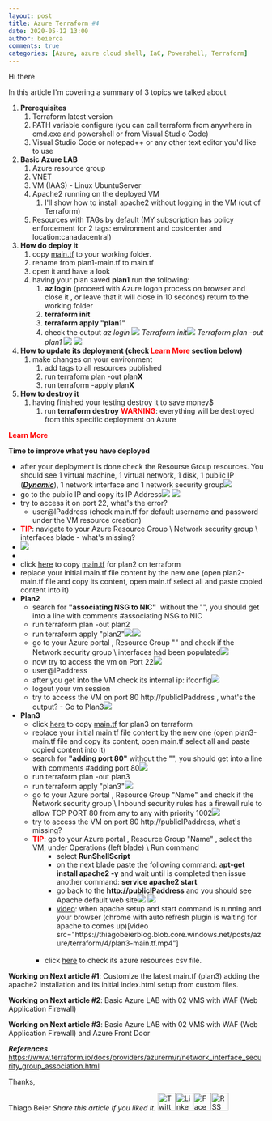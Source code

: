 ```yaml
---
layout: post
title: Azure Terraform #4
date: 2020-05-12 13:00
author: beierca
comments: true
categories: [Azure, azure cloud shell, IaC, Powershell, Terraform]
---
```

Hi there

In this article I'm covering a summary of 3 topics we talked about
<ol>
	<li><strong>Prerequisites</strong>
<ol>
	<li>Terraform latest version</li>
	<li>PATH variable configure (you can call terraform from anywhere in cmd.exe and powershell or from Visual Studio Code)</li>
	<li>Visual Studio Code or notepad++ or any other text editor you'd like to use</li>
</ol>
</li>
	<li><strong>Basic Azure LAB</strong>
<ol>
	<li>Azure resource group</li>
	<li>VNET</li>
	<li>VM (IAAS) - Linux UbuntuServer</li>
	<li>Apache2 running on the deployed VM
<ol>
	<li>I'll show how to install apache2 without logging in the VM (out of Terraform)</li>
</ol>
</li>
	<li>Resources with TAGs by default (MY subscription has policy enforcement for 2 tags: environment and costcenter and location:canadacentral)</li>
</ol>
</li>
	<li><strong>How do deploy it</strong>
<ol>
	<li>copy <a href="https://thiagobeierblog.blob.core.windows.net/posts/azure/terraform/4/plain1-main.tf" target="_blank" rel="noopener">main.tf</a> to your working folder.</li>
	<li>rename from plan1-main.tf to main.tf</li>
	<li>open it and have a look</li>
	<li>having your plan saved <strong>plan1</strong> run the following:
<ol>
	<li><strong>az login</strong> (proceed with Azure logon process on browser and close it , or leave that it will close in 10 seconds) return to the working folder</li>
	<li><strong>terraform init</strong></li>
	<li><strong>terraform apply "plan1"</strong></li>
	<li>check the output
<em>az login</em>
<img style="max-width:100%;" src="https://thiagobeierblog.blob.core.windows.net/posts/azure/terraform/4/2.png" />
<em>Terraform init</em><img style="max-width:100%;" src="https://thiagobeierblog.blob.core.windows.net/posts/azure/terraform/4/4.png" />
<em>Terraform plan -out plan1</em>
<img style="max-width:100%;" src="https://thiagobeierblog.blob.core.windows.net/posts/azure/terraform/4/6.png" />
<img style="max-width:100%;" src="https://thiagobeierblog.blob.core.windows.net/posts/azure/terraform/4/7.png" /></li>
</ol>
</li>
</ol>
</li>
	<li><strong>How to update its deployment (check <span style="color:#ff0000;">Learn More</span> section below)</strong>
<ol>
	<li>make changes on your environment
<ol>
	<li>add tags to all resources published</li>
	<li>run terraform plan -out plan<strong>X</strong></li>
	<li>run terraform -apply plan<strong>X</strong></li>
</ol>
</li>
</ol>
</li>
	<li><strong>How to destroy it</strong>
<ol>
	<li>having finished your testing destroy it to save money$
<ol>
	<li>run <strong>terraform destroy</strong>
<span style="color:#ff0000;"><strong>WARNING</strong></span>: everything will be destroyed from this specific deployment on Azure</li>
</ol>
</li>
</ol>
</li>
</ol>
<strong><span style="color:#ff0000;">Learn More</span></strong>

<strong>Time to improve what you have deployed</strong>
<ul>
	<li>after your deployment is done check the Resourse Group resources. You should see 1 virtual machine, 1 virtual network, 1 disk, 1 public IP (<a href="https://thiagobeierblog.blob.core.windows.net/posts/azure/terraform/4/3.png" target="_blank" rel="noopener"><em><strong>Dynamic</strong></em></a>), 1 network interface and 1 network security group<img style="max-width:100%;" src="https://thiagobeierblog.blob.core.windows.net/posts/azure/terraform/4/8.png" /></li>
	<li>go to the public IP and copy its IP Address<img style="max-width:100%;" src="https://thiagobeierblog.blob.core.windows.net/posts/azure/terraform/4/9.png" />
<img style="max-width:100%;" src="https://thiagobeierblog.blob.core.windows.net/posts/azure/terraform/4/10.png" /></li>
	<li>try to access it on port 22, what's the error?
<ul>
	<li>user@IPaddress (check main.tf for default username and password under the VM resource creation)</li>
</ul>
</li>
	<li><span style="color:#ff0000;"><strong>TIP</strong></span>: navigate to your Azure Resource Group \ Network security group \ interfaces blade - what's missing?</li>
	<li><img style="max-width:100%;" src="https://thiagobeierblog.blob.core.windows.net/posts/azure/terraform/4/13.png" /></li>
	<li></li>
	<li>click <a href="https://thiagobeierblog.blob.core.windows.net/posts/azure/terraform/4/plan2-main.tf" target="_blank" rel="noopener">here</a> to copy <a href="https://thiagobeierblog.blob.core.windows.net/posts/azure/terraform/4/plan2-main.tf" target="_blank" rel="noopener">main.tf</a> for plan2 on terraform</li>
	<li>replace your initial main.tf file content by the new one (open plan2-main.tf file and copy its content, open main.tf select all and paste copied content into it)</li>
	<li><strong>Plan2</strong>
<ul>
	<li>search for <strong>"associating NSG to NIC"</strong>  without the "", you should get into a line with comments #associating NSG to NIC</li>
	<li>run terraform plan -out plan2</li>
	<li>run terraform apply "plan2"<img style="max-width:100%;" src="https://thiagobeierblog.blob.core.windows.net/posts/azure/terraform/4/14.png" /><img src="https://thiagobeierblog.blob.core.windows.net/posts/azure/terraform/4/12.png" /></li>
	<li>go to your Azure portal , Resource Group "" and check if the Network security group \ interfaces had been populated<img style="max-width:100%;" src="https://thiagobeierblog.blob.core.windows.net/posts/azure/terraform/4/15.png" /></li>
	<li>now try to access the vm on Port 22<img style="max-width:100%;" src="https://thiagobeierblog.blob.core.windows.net/posts/azure/terraform/4/16.png" /></li>
	<li>user@IPaddress</li>
	<li>after you get into the VM check its internal ip: ifconfig<img style="max-width:100%;" src="https://thiagobeierblog.blob.core.windows.net/posts/azure/terraform/4/17.png" /></li>
	<li>logout your vm session</li>
	<li>try to access the VM on port 80 http://publicIPaddress , what's the output? - Go to Plan3<img style="max-width:100%;" src="https://thiagobeierblog.blob.core.windows.net/posts/azure/terraform/4/24.png" /></li>
</ul>
</li>
	<li><strong>Plan3</strong>
<ul>
	<li>click <a href="https://thiagobeierblog.blob.core.windows.net/posts/azure/terraform/4/plan3-main.tf" target="_blank" rel="noopener">here</a> to copy <a href="https://thiagobeierblog.blob.core.windows.net/posts/azure/terraform/4/plan3-main.tf" target="_blank" rel="noopener">main.tf</a> for plan3 on terraform</li>
	<li>replace your initial main.tf file content by the new one (open plan3-main.tf file and copy its content, open main.tf select all and paste copied content into it)</li>
	<li>search for <strong>"adding port 80"</strong> without the "", you should get into a line with comments #adding port 80<img style="max-width:100%;" src="https://thiagobeierblog.blob.core.windows.net/posts/azure/terraform/4/23.png" /></li>
	<li>run terraform plan -out plan3</li>
	<li>run terraform apply "plan3"<img style="max-width:100%;" src="https://thiagobeierblog.blob.core.windows.net/posts/azure/terraform/4/26.png" /></li>
	<li>go to your Azure portal , Resource Group "Name" and check if the Network security group \ Inbound security rules has a firewall rule to allow TCP PORT 80 from any to any with priority 1002<img style="max-width:100%;" src="https://thiagobeierblog.blob.core.windows.net/posts/azure/terraform/4/28.png" /></li>
	<li>try to access the VM on port 80 http://publicIPaddress, what's missing?</li>
	<li><span style="color:#ff0000;"><strong>TIP</strong></span>: go to your Azure portal , Resource Group "Name" , select the VM, under Operations (left blade) \ Run command
<ul>
	<li style="list-style-type:none;">
<ul>
	<li>select <strong>RunShellScript</strong></li>
	<li>on the next blade paste the following command: a<strong>pt-get install apache2 -y</strong> and wait until is completed then issue another command: <strong>service apache2 start</strong></li>
	<li>go back to the <strong>http://publicIPaddress</strong> and you should see Apache default web site<img style="max-width:100%;" src="https://thiagobeierblog.blob.core.windows.net/posts/azure/terraform/4/20.png" />
<img style="max-width:100%;" src="https://thiagobeierblog.blob.core.windows.net/posts/azure/terraform/4/21.png" /></li>
	<li><a href="https://thiagobeierblog.blob.core.windows.net/posts/azure/terraform/4/plan3-main.tf.mp4" target="_blank" rel="noopener">video</a>: when apache setup and start command is running and your browser (chrome with auto refresh plugin is waiting for apache to comes up)[video src="https://thiagobeierblog.blob.core.windows.net/posts/azure/terraform/4/plan3-main.tf.mp4"]</li>
</ul>
</li>
</ul>
&nbsp;
<ul>
	<li>click <a href="https://thiagobeierblog.blob.core.windows.net/posts/azure/terraform/4/Azureresources%20(terraform4).csv" target="_blank" rel="noopener">here</a><span style="color:var(--color-text);"> to check its azure resources csv file.</span></li>
</ul>
</li>
</ul>
</li>
</ul>
<strong>Working on Next article #1</strong>: Customize the latest main.tf (plan3) adding the apache2 installation and its initial index.html setup from custom files.

<strong>Working on Next article #2</strong>: Basic Azure LAB with 02 VMS with WAF (Web Application Firewall)

<strong>Working on Next article #3</strong>: Basic Azure LAB with 02 VMS with WAF (Web Application Firewall) and Azure Front Door

<em><strong>References
</strong></em>https://www.terraform.io/docs/providers/azurerm/r/network_interface_security_group_association.html

Thanks,

Thiago Beier
<em>Share this article if you liked it.</em>
<a href="https://twitter.com/thiagobeier"><img title="Twitter" src="https://socialmediawidgets.files.wordpress.com/2014/03/twitter1.png" alt="Twitter" width="35" height="35" /></a><a href="https://www.linkedin.com/in/tbeier/"><img title="LinkedIn" src="https://socialmediawidgets.files.wordpress.com/2014/03/linkedin1.png" alt="LinkedIn" width="35" height="35" /></a><a href="https://www.facebook.com/TheBeier/"><img title="Facebook" src="https://socialmediawidgets.files.wordpress.com/2014/03/facebook1.png" alt="Facebook" width="35" height="35" /></a><a href="https://thiagobeier.wordpress.com/feed/"><img title="RSS" src="https://socialmediawidgets.files.wordpress.com/2014/03/rss1.png" alt="RSS" width="35" height="35" /></a>
